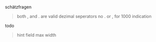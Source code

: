 schätzfragen
  > both , and . are valid dezimal seperators
  > no . or , for 1000 indication

todo
  > hint field max width
